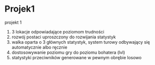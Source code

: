 # Projek1
projekt 1
1. 3 lokacje odpowiadające poziomom trudności
2. rozwój postaci uproszczony do rozwijania statystyk
3. walka oparta o 3 głównych statystyk, system turowy odbywający się automatycznie albo ręcznie
4. dostosowywanie poziomu gry do poziomu bohatera (lvl)
5. statystyki przeciwników generowane w pewnym obrębie losowo
